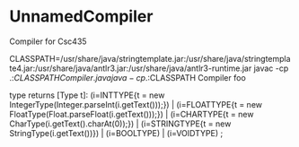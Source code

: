 # UnnamedCompiler
Compiler for Csc435

CLASSPATH=/usr/share/java/stringtemplate.jar:/usr/share/java/stringtemplate4.jar:/usr/share/java/antlr3.jar:/usr/share/java/antlr3-runtime.jar
javac -cp .:$CLASSPATH Compiler.java
java -cp .:$CLASSPATH Compiler foo

type returns [Type t]:
    (i=INTTYPE{t = new IntegerType(Integer.parseInt(i.getText()));}) |
    (i=FLOATTYPE{t = new FloatType(Float.parseFloat(i.getText()));}) |
    (i=CHARTYPE{t = new CharType(i.getText().charAt(0));}) |
    (i=STRINGTYPE{t = new StringType(i.getText())}) |
    (i=BOOLTYPE) |
    (i=VOIDTYPE)
	;
